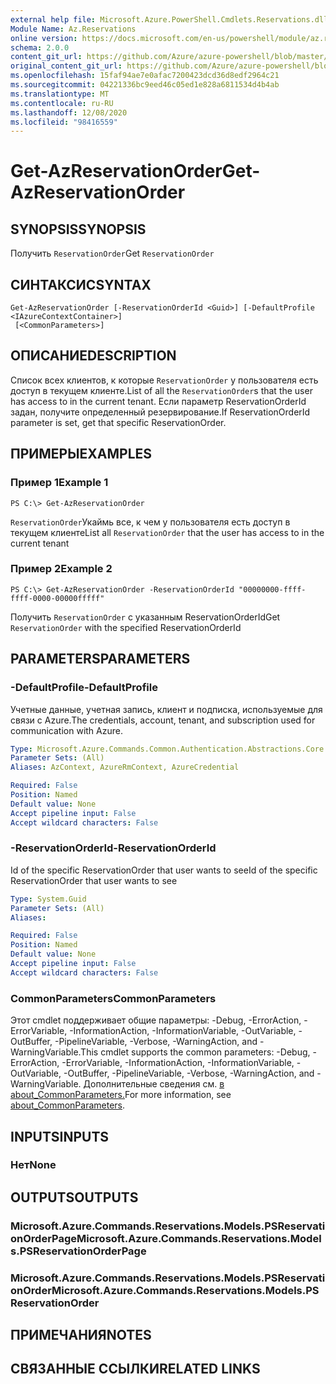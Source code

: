 ```yaml
---
external help file: Microsoft.Azure.PowerShell.Cmdlets.Reservations.dll-Help.xml
Module Name: Az.Reservations
online version: https://docs.microsoft.com/en-us/powershell/module/az.reservations/get-azreservationorder
schema: 2.0.0
content_git_url: https://github.com/Azure/azure-powershell/blob/master/src/Reservations/Reservations/help/Get-AzReservationOrder.md
original_content_git_url: https://github.com/Azure/azure-powershell/blob/master/src/Reservations/Reservations/help/Get-AzReservationOrder.md
ms.openlocfilehash: 15faf94ae7e0afac7200423dcd36d8edf2964c21
ms.sourcegitcommit: 04221336bc9eed46c05ed1e828a6811534d4b4ab
ms.translationtype: MT
ms.contentlocale: ru-RU
ms.lasthandoff: 12/08/2020
ms.locfileid: "98416559"
---
```

# <span data-ttu-id="1a1e7-101">Get-AzReservationOrder</span><span class="sxs-lookup"><span data-stu-id="1a1e7-101">Get-AzReservationOrder</span></span>

## <span data-ttu-id="1a1e7-102">SYNOPSIS</span><span class="sxs-lookup"><span data-stu-id="1a1e7-102">SYNOPSIS</span></span>
<span data-ttu-id="1a1e7-103">Получить `ReservationOrder`</span><span class="sxs-lookup"><span data-stu-id="1a1e7-103">Get `ReservationOrder`</span></span>

## <span data-ttu-id="1a1e7-104">СИНТАКСИС</span><span class="sxs-lookup"><span data-stu-id="1a1e7-104">SYNTAX</span></span>

```
Get-AzReservationOrder [-ReservationOrderId <Guid>] [-DefaultProfile <IAzureContextContainer>]
 [<CommonParameters>]
```

## <span data-ttu-id="1a1e7-105">ОПИСАНИЕ</span><span class="sxs-lookup"><span data-stu-id="1a1e7-105">DESCRIPTION</span></span>
<span data-ttu-id="1a1e7-106">Список всех клиентов, к которые `ReservationOrder` у пользователя есть доступ в текущем клиенте.</span><span class="sxs-lookup"><span data-stu-id="1a1e7-106">List of all the `ReservationOrder`s that the user has access to in the current tenant.</span></span> <span data-ttu-id="1a1e7-107">Если параметр ReservationOrderId задан, получите определенный резервирование.</span><span class="sxs-lookup"><span data-stu-id="1a1e7-107">If ReservationOrderId parameter is set, get that specific ReservationOrder.</span></span>

## <span data-ttu-id="1a1e7-108">ПРИМЕРЫ</span><span class="sxs-lookup"><span data-stu-id="1a1e7-108">EXAMPLES</span></span>

### <span data-ttu-id="1a1e7-109">Пример 1</span><span class="sxs-lookup"><span data-stu-id="1a1e7-109">Example 1</span></span>
```
PS C:\> Get-AzReservationOrder
```

<span data-ttu-id="1a1e7-110">`ReservationOrder`Укаймь все, к чем у пользователя есть доступ в текущем клиенте</span><span class="sxs-lookup"><span data-stu-id="1a1e7-110">List all `ReservationOrder` that the user has access to in the current tenant</span></span>

### <span data-ttu-id="1a1e7-111">Пример 2</span><span class="sxs-lookup"><span data-stu-id="1a1e7-111">Example 2</span></span>
```
PS C:\> Get-AzReservationOrder -ReservationOrderId "00000000-ffff-ffff-0000-00000fffff"
```

<span data-ttu-id="1a1e7-112">Получить `ReservationOrder` с указанным ReservationOrderId</span><span class="sxs-lookup"><span data-stu-id="1a1e7-112">Get `ReservationOrder` with the specified ReservationOrderId</span></span>

## <span data-ttu-id="1a1e7-113">PARAMETERS</span><span class="sxs-lookup"><span data-stu-id="1a1e7-113">PARAMETERS</span></span>

### <span data-ttu-id="1a1e7-114">-DefaultProfile</span><span class="sxs-lookup"><span data-stu-id="1a1e7-114">-DefaultProfile</span></span>
<span data-ttu-id="1a1e7-115">Учетные данные, учетная запись, клиент и подписка, используемые для связи с Azure.</span><span class="sxs-lookup"><span data-stu-id="1a1e7-115">The credentials, account, tenant, and subscription used for communication with Azure.</span></span>

```yaml
Type: Microsoft.Azure.Commands.Common.Authentication.Abstractions.Core.IAzureContextContainer
Parameter Sets: (All)
Aliases: AzContext, AzureRmContext, AzureCredential

Required: False
Position: Named
Default value: None
Accept pipeline input: False
Accept wildcard characters: False
```

### <span data-ttu-id="1a1e7-116">-ReservationOrderId</span><span class="sxs-lookup"><span data-stu-id="1a1e7-116">-ReservationOrderId</span></span>
<span data-ttu-id="1a1e7-117">Id of the specific ReservationOrder that user wants to see</span><span class="sxs-lookup"><span data-stu-id="1a1e7-117">Id of the specific ReservationOrder that user wants to see</span></span>

```yaml
Type: System.Guid
Parameter Sets: (All)
Aliases:

Required: False
Position: Named
Default value: None
Accept pipeline input: False
Accept wildcard characters: False
```

### <span data-ttu-id="1a1e7-118">CommonParameters</span><span class="sxs-lookup"><span data-stu-id="1a1e7-118">CommonParameters</span></span>
<span data-ttu-id="1a1e7-119">Этот cmdlet поддерживает общие параметры: -Debug, -ErrorAction, -ErrorVariable, -InformationAction, -InformationVariable, -OutVariable, -OutBuffer, -PipelineVariable, -Verbose, -WarningAction, and -WarningVariable.</span><span class="sxs-lookup"><span data-stu-id="1a1e7-119">This cmdlet supports the common parameters: -Debug, -ErrorAction, -ErrorVariable, -InformationAction, -InformationVariable, -OutVariable, -OutBuffer, -PipelineVariable, -Verbose, -WarningAction, and -WarningVariable.</span></span> <span data-ttu-id="1a1e7-120">Дополнительные сведения см. [в about_CommonParameters.](http://go.microsoft.com/fwlink/?LinkID=113216)</span><span class="sxs-lookup"><span data-stu-id="1a1e7-120">For more information, see [about_CommonParameters](http://go.microsoft.com/fwlink/?LinkID=113216).</span></span>

## <span data-ttu-id="1a1e7-121">INPUTS</span><span class="sxs-lookup"><span data-stu-id="1a1e7-121">INPUTS</span></span>

### <span data-ttu-id="1a1e7-122">Нет</span><span class="sxs-lookup"><span data-stu-id="1a1e7-122">None</span></span>

## <span data-ttu-id="1a1e7-123">OUTPUTS</span><span class="sxs-lookup"><span data-stu-id="1a1e7-123">OUTPUTS</span></span>

### <span data-ttu-id="1a1e7-124">Microsoft.Azure.Commands.Reservations.Models.PSReservationOrderPage</span><span class="sxs-lookup"><span data-stu-id="1a1e7-124">Microsoft.Azure.Commands.Reservations.Models.PSReservationOrderPage</span></span>

### <span data-ttu-id="1a1e7-125">Microsoft.Azure.Commands.Reservations.Models.PSReservationOrder</span><span class="sxs-lookup"><span data-stu-id="1a1e7-125">Microsoft.Azure.Commands.Reservations.Models.PSReservationOrder</span></span>

## <span data-ttu-id="1a1e7-126">ПРИМЕЧАНИЯ</span><span class="sxs-lookup"><span data-stu-id="1a1e7-126">NOTES</span></span>

## <span data-ttu-id="1a1e7-127">СВЯЗАННЫЕ ССЫЛКИ</span><span class="sxs-lookup"><span data-stu-id="1a1e7-127">RELATED LINKS</span></span>

